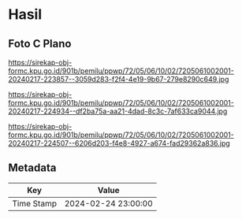 # Hasil

## Foto C Plano

https://sirekap-obj-formc.kpu.go.id/901b/pemilu/ppwp/72/05/06/10/02/7205061002001-20240217-223857--3059d283-f2f4-4e19-9b67-279e8290c649.jpg

https://sirekap-obj-formc.kpu.go.id/901b/pemilu/ppwp/72/05/06/10/02/7205061002001-20240217-224934--df2ba75a-aa21-4dad-8c3c-7af633ca9044.jpg

https://sirekap-obj-formc.kpu.go.id/901b/pemilu/ppwp/72/05/06/10/02/7205061002001-20240217-224507--6206d203-f4e8-4927-a674-fad29362a836.jpg


## Metadata

| Key        | Value               |
| ---------- | ------------------- |
| Time Stamp | 2024-02-24 23:00:00 |




